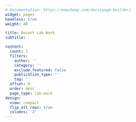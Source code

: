 ```yaml
---
# Documentation: https://wowchemy.com/docs/page-builder/
widget: pages
headless: true
weight: 40

title: Recent Lab Work
subtitle:

content:
  count: 3
  filters:
    author: ''
    category: ''
    exclude_featured: false
    publication_type: ''
    tag: ''
  offset: 0
  order: desc
  page_type: lab-work
design:
  view: compact
  flip_alt_rows: true
  columns: '2'
---
```

